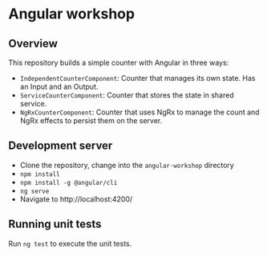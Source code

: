 # Angular workshop

## Overview

This repository builds a simple counter with Angular in three ways:

* `IndependentCounterComponent`: Counter that manages its own state. Has an Input and an Output.
* `ServiceCounterComponent`: Counter that stores the state in shared service.
* `NgRxCounterComponent`: Counter that uses NgRx to manage the count and NgRx effects to persist them on the server.

## Development server

* Clone the repository, change into the `angular-workshop` directory
* `npm install`
* `npm install -g @angular/cli`
* `ng serve`
* Navigate to http://localhost:4200/

## Running unit tests

Run `ng test` to execute the unit tests.
